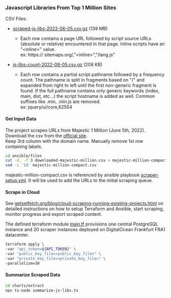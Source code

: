 ### Javascript Libraries From Top 1 Million Sites

CSV Files:
- [scraped-js-libs-2022-06-05.csv.gz](https://getsetfetch.org/data/scraped-js-libs-2022-06-05.csv.gz) (139 MB)
    - Each row contains a page URL followed by script source URLs (absolute or relative) encountered in that page. Inline scripts have an \"\<inline>" value. \
    ex: https:// sitemaps.org/,"\<inline>","/lang.js"

- [js-libs-count-2022-06-05.csv.gz](https://getsetfetch.org/data/js-libs-count-2022-06-05.csv.gz) (208 KB) 
    - Each row contains a partial script pathname followed by a frequency count. 
    The pathname is split in fragments based on "/" and expanded from right to left until the first non-generic fragment is found. If the full pathname contains only generic keywords (index, main, dist, etc...) the script hostname is added as well. Common suffixes like .min, .min.js are removed. \
    ex: jquery/ui/core,62554


#### Get Input Data
The project scrapes URLs from Majestic 1 Million (June 5th, 2022). \
Download the csv from the [official site](https://majestic.com/reports/majestic-million). \
Keep 3rd column with the domain name. Manually remove 1st row containing labels.
```bash
cd ansible/files
cut -d, -f 3 downloaded-majestic-million.csv > majestic-million-compact.csv
sed -i '1d' majestic-million-compact.csv
```

majestic-million-compact.csv is referenced by ansible playbook [scraper-setup.yml](ansible/scraper-setup.yml). It will be used to add the URLs to the initial scraping queue.

#### Scrape in Cloud
See [getsetfetch.org/blog/cloud-scraping-running-existing-projects.html](https://getsetfetch.org/blog/cloud-scraping-running-existing-projects.html) on detailed instructions on how to setup Terraform and Ansible, start scraping, monitor progress and export scraped content.

The defined terraform module [main.tf](terraform/main.tf) provisions one central PostgreSQL instance and 20 scraper instances deployed on DigitalOcean Frankfurt FRA1 datacenter.

```bash
terraform apply \
-var "api_token=${API_TOKEN}" \
-var "public_key_file=<public_key_file>" \
-var "private_key_file=<private_key_file>" \
-parallelism=30
```

#### Summarize Scraped Data
```bash
cd charts/extract
npx ts-node summarize-js-libs.ts
```

